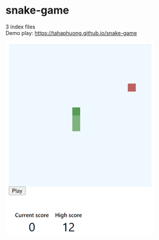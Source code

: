 ﻿# snake-game

3 index files
<br>
Demo play: https://tahaphuong.github.io/snake-game

<img src="./screen.png" width="400"/>